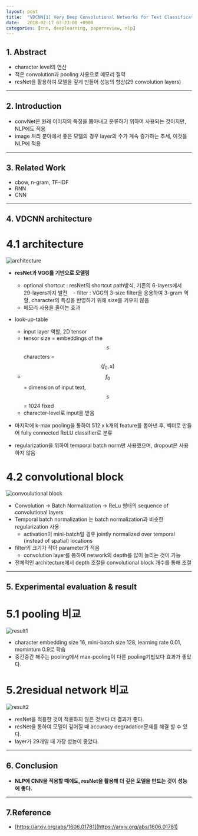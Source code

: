```yaml
---
layout: post
title:  "VDCNN[1] Very Deep Convolutional Networks for Text Classification(2016) - Review"
date:   2018-02-17 03:23:00 +0900
categories: [cnn, deeplearning, paperreview, nlp]
---
```


## 1. Abstract
- character level의 연산
- 적은 convolution과 pooling 사용으로 메모리 절약
- resNet을 활용하여 모델을 깊게 만들어 성능의 향상(29 convolution layers)

-----

## 2. Introduction
- convNet은 원래 이미지의 특징을 뽑아내고 분류하기 위하여 사용되는 것이지만, NLP에도 적용
- image 처리 분야에서 좋은 모델의 경우 layer의 수가 계속 증가하는 추세, 이것을 NLP에 적용

-----

## 3. Related Work
- cbow, n-gram, TF-IDF
- RNN
- CNN

-----

## 4. VDCNN architecture
# 4.1 architecture
![architecture](https://files.slack.com/files-pri/T1J7SCHU7-F8TJSSEKD/_______-1.png?pub_secret=70f9720b8e)

- **resNet과 VGG를 기반으로 모델링**
    - optional shortcut : resNet의 shortcut path방식, 기존의 6-layers에서 29-layers까지 발전
    - filter : VGG의 3-size filter을 응용하여 3-gram 역할, character의 특성을 반영하기 위해 size를 키우지 않음
    - 메모리 사용을 줄이는 효과

- look-up-table 
    - input layer 역할, 2D tensor
    - tensor size = embeddings of the $$s$$ characters = $$({f_{0}}, s)$$ 
    - $${f_{0}}$$ = dimension of input text, $$s$$ = 1024 fixed
    - character-level로 input을 받음

- 마지막에 k-max pooling을 통하여 512 x k개의 feature를 뽑아낸 후, 벡터로 만들어 fully connected ReLU classifier로 분류
- regularization을 위하여 temporal batch norm만 사용했으며, dropout은 사용하지 않음

# 4.2 convolutional block
![convoulutional block](https://files.slack.com/files-pri/T1J7SCHU7-F8TR77329/_______-2.png?pub_secret=b2ef5ebf73)

- Convolution -> Batch Normalization -> ReLu 형태의 sequence of convolutional layers
- Temporal batch normalization 는 batch normalization과 비슷한 regularization 사용 
    - activation이 mini-batch일 경우 jointly normalized over temporal (instead of spatial) locations
- filter의 크기가 작아 parameter가 적음 
    - convolution layer를 통하여 network의 depth를 많이 늘리는 것이 가능
- 전체적인 architecture에서 depth 조절을 convolutional block 개수를 통해 조절

-----

## 5. Experimental evaluation & result
# 5.1 pooling 비교
![result1](https://files.slack.com/files-pri/T1J7SCHU7-F8TMBQY5S/_______-3.png?pub_secret=492d56be4e)
- character embedding size 16, mini-batch size 128, learning rate 0.01, momintum 0.9로 학습
- 중간중간 해주는 pooling에서 max-pooling이 다른 pooling기법보다 효과가 좋았다.

# 5.2residual network 비교
![result2](https://files.slack.com/files-pri/T1J7SCHU7-F8TMBRQLU/_______-4.png?pub_secret=69f667839a)
- resNet을 적용한 것이 적용하지 않은 것보다 더 결과가 좋다.
- resNet을 통하여 모델이 깊어질 때 accuracy degradation문제를 해결 할 수 있다.
- layer가 29개일 때 가장 성능이 좋았다.

-----

## 6. Conclusion
- **NLP에 CNN을 적용할 때에도, resNet을 활용해 더 깊은 모델을 만드는 것이 성능에 좋다.**

-----

## 7.Reference
- [https://arxiv.org/abs/1606.01781](https://arxiv.org/abs/1606.01781)

